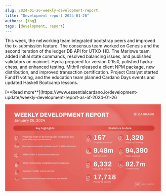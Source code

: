 ```yaml
---
slug: 2024-01-26-weekly-development-report
title: "Development report 2024-01-26"
authors: [iog]
tags: [development, report]
---
```


This week, the networking team integrated bootstrap peers and improved the tx-submission feature. The consensus team worked on Genesis and the second iteration of the ledger DB API for UTXO-HD. The Marlowe team added initial state commands, resolved balancing issues, and published validators on mainnet. Hydra prepared for version 0.15.0, polished hydra-chess, and enhanced testing. Mithril released a client NPM package, new distribution, and improved transaction certification. Project Catalyst started Fund11 voting, and the education team planned Cardano Days events and updated Haskell Bootcamp lessons.

<div style={{ textAlign: 'right' }}>
 [**Read more**](https://www.essentialcardano.io/development-update/weekly-development-report-as-of-2024-01-26 
</div>

 ![weekly development report](./banner.webp)

